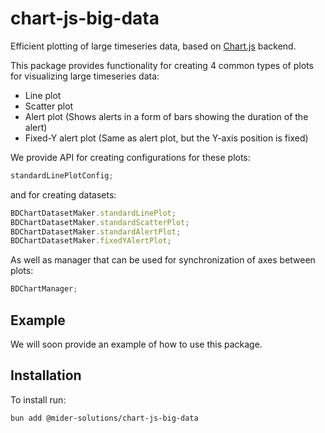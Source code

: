 # chart-js-big-data

Efficient plotting of large timeseries data, based on [Chart.js](https://www.chartjs.org/) backend.

This package provides functionality for creating 4 common types of plots for visualizing large timeseries data:

- Line plot
- Scatter plot
- Alert plot (Shows alerts in a form of bars showing the duration of the alert)
- Fixed-Y alert plot (Same as alert plot, but the Y-axis position is fixed)

We provide API for creating configurations for these plots:

```typescript
standardLinePlotConfig;
```

and for creating datasets:

```typescript
BDChartDatasetMaker.standardLinePlot;
BDChartDatasetMaker.standardScatterPlot;
BDChartDatasetMaker.standardAlertPlot;
BDChartDatasetMaker.fixedYAlertPlot;
```

As well as manager that can be used for synchronization of axes between plots:

```typescript
BDChartManager;
```

## Example

We will soon provide an example of how to use this package.

## Installation

To install run:

```bash
bun add @mider-solutions/chart-js-big-data
```
